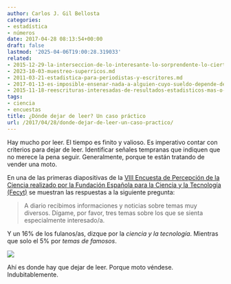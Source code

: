```yaml
---
author: Carlos J. Gil Bellosta
categories:
- estadística
- números
date: 2017-04-28 08:13:54+00:00
draft: false
lastmod: '2025-04-06T19:00:28.319033'
related:
- 2015-12-29-la-interseccion-de-lo-interesante-lo-sorprendente-lo-cierto-y-lo-basado-en-datos.md
- 2023-10-03-muestreo-superricos.md
- 2011-03-21-estadistica-para-periodistas-y-escritores.md
- 2017-01-13-es-imposible-ensenar-nada-a-alguien-cuyo-sueldo-depende-de-no-aprender.md
- 2015-11-18-reescrituras-interesadas-de-resultados-estadisticos-mas-o-menos-conocidos.md
tags:
- ciencia
- encuestas
title: ¿Dónde dejar de leer? Un caso práctico
url: /2017/04/28/donde-dejar-de-leer-un-caso-practico/
---
```


Hay mucho por leer. El tiempo es finito y valioso. Es imperativo contar con criterios para dejar de leer. Identificar señales tempranas que indiquen que no merece la pena seguir. Generalmente, porque te están tratando de vender una moto.

En una de las primeras diapositivas de la [VIII Encuesta de Percepción de la Ciencia realizado por la Fundación Española para la Ciencia y la Tecnología (Fecyt)](https://www.fecyt.es/sites/default/files/news/attachments/2017/04/epscyt2016_informe_final_web_fecyt.pdf) se muestran las respuestas a la siguiente pregunta:

>A diario recibimos informaciones y noticias sobre temas muy diversos. Dígame, por favor, tres temas sobre los que se sienta especialmente interesado/a.

Y un 16% de los fulanos/as, dizque por la _ciencia y la tecnología_. Mientras que solo el 5% por _temas de famosos_.

![](/wp-uploads/2017/04/interes_ciencia.png#center)


Ahí es donde hay que dejar de leer. Porque moto véndese. Indubitablemente.